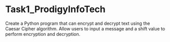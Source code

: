 # Task1_ProdigyInfoTech
Create a Python program that can encrypt and decrypt text using the Caesar Cipher algorithm. Allow users to input a message and a shift value to perform encryption and decryption.
